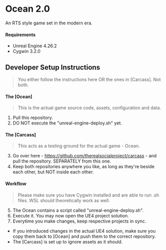# Ocean 2.0

An RTS style game set in the modern era.

#### Requirements

* Unreal Engine 4.26.2
* Cygwin 3.2.0

## Developer Setup Instructions

> You either follow the instructions here OR the ones in [Carcass]. Not both.

#### The [Ocean]

> This is the actual game source code, assets, configuration and data.

1. Pull this repository.
2. DO NOT execute the "unreal-engine-deploy.sh" yet.

#### The [Carcass]

> This acts as a testing ground for the actual game - Ocean.

3. Go over here - https://github.com/therealsocialproject/carcass - and pull the repository. SEPARATELY from this one.
4. Keep both repositories anywhere you like, as long as they're beside each other, but NOT inside each other.

#### Workflow

> Please make sure you have Cygwin installed and are able to run .sh files. WSL should theoretically work as well.

5. The Ocean contains a script called "unreal-engine-deploy.sh".
6. Execute it. You may now open the UE4 project solution.
7. Everytime you make changes, keep respective projects in sync.
  * If you introduced changes in the actual UE4 solution, make sure you copy them back to [Ocean] and push them to the correct repository.
  * The [Carcass] is set up to ignore assets as it should.
